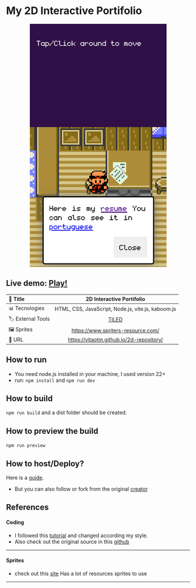 # My 2D Interactive Portifolio


<p align="center">
  <img src="public/git.png#vitrinedev">
</p>

## Live demo: [Play!](https://vitaotm.github.io/2d-repository/)


<div align="center">
  
  |📙 Title | __2D Interactive Portifolio__ |
  |:---------|:----------:|
  |📊 Tecnologies      | HTML, CSS, JavaScript, Node.js, vite.js, kaboom.js | 
  |🏷️ External Tools   | [TILED](https://www.mapeditor.org/)                |
  |🖼️ Sprites          |  https://www.spriters-resource.com/                |
  |🚀 URL              | https://vitaotm.github.io/2d-repository/           |
 
</div>

## How to run
- You need node.js installed in your machine, I used version 22+
- run: `npm install` and `npm run dev`

## How to build
`npm run build` and a dist folder should be created.

## How to preview the build
`npm run preview`

## How to host/Deploy?

Here is a [guide](HOW_TO_DEPLOY.md).
- But you can also follow or fork from the original [creator](https://github.com/JSLegendDev/2d-portfolio-kaboom?tab=readme-ov-file)

## References

#### Coding
- I followed this [tutorial]( https://www.youtube.com/watch?v=gwtfWORCN0U) and changed according my style. 
- Also check out the original source in this [github](https://github.com/JSLegendDev/)
____
#### Sprites
- check out this [site](https://www.spriters-resource.com/)
Has a lot of resources sprites to use
____
